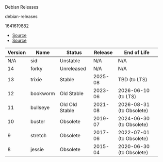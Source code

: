 Debian Releases

debian-releases

1641619882

- [Source](https://wiki.debian.org/DebianReleases)
- [Source](https://www.debian.org/releases/)

| Version | Name     | Status         | Release | End of Life              |
|---------|----------|----------------|---------|--------------------------|
| N/A     | sid      | Unstable       | N/A     | N/A                      |
| 14      | forky    | Unreleased     | N/A     | N/A                      |
| 13      | trixie   | Stable         | 2025-08 | TBD (to LTS)             |
| 12      | bookworm | Old Stable     | 2023-06 | 2026-06-10 (to LTS)      |
| 11      | bullseye | Old Old Stable | 2021-08 | 2026-08-31 (to Obsolete) |
| 10      | buster   | Obsolete       | 2019-07 | 2024-06-30 (to Obsolete) |
| 9       | stretch  | Obsolete       | 2017-06 | 2022-07-01 (to Obsolete) |
| 8       | jessie   | Obsolete       | 2015-04 | 2020-06-30 (to Obsolete) |
